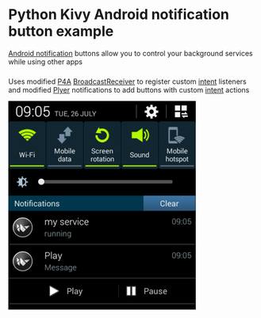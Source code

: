 Python Kivy Android notification button example
=============

[Android notification](https://developer.android.com/guide/topics/ui/notifiers/notifications.html) buttons allow you to control your background services while using other apps
###
Uses modified [P4A](https://github.com/kivy/python-for-android "Python for Android") 
[BroadcastReceiver](https://developer.android.com/reference/android/content/BroadcastReceiver.html "Android BroadcastReceiver") 
to register custom 
[intent](https://developer.android.com/reference/android/content/Intent.html "Android Intent")
listeners and modified [Plyer](https://github.com/kivy/plyer "Plyer") notifications to add buttons with custom 
[intent](https://developer.android.com/reference/android/content/Intent.html "Android Intent") 
actions

![screenshot](https://raw.githubusercontent.com/Bakterija/android-notification-buttons/master/other/Screenshot.png "Screenshot on android 4.4 KitKat")

